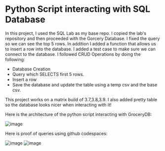 # Python Script interacting with SQL Database

In this project, I used the SQL Lab as my base repo. I copied the lab's repository and then proceeded with the Gorcery Database. I fixed the query so we can see the top 5 rows. In addition I added a function that allows us to insert a row into the database. I added a test case to make sure we can connect to the database. I followed CRUD Operations by doing the following: 

- Database Creation
- Query which SELECTS first 5 rows.
- Insert a row
- Save the database and update the table using a temp csv and the base csv.

This project works on a matrix build of 3.7,3.8,3.9. I also added pretty table so the database looks nicer when interacting with it!

Here is the architecture of the python script interacting with GroceryDB:

![image](https://github.com/nogibjj/kh509_miniproject5/assets/143521756/96079900-44e3-40a8-baca-fad5135b920b)


Here is proof of queries using github codespaces:

![image](https://github.com/nogibjj/kh509_miniproject5/assets/143521756/4d80ce28-1ca5-4a0d-8142-b42bb29d7aad)
![image](https://github.com/nogibjj/kh509_miniproject5/assets/143521756/ae647d82-e5b6-4b74-8d92-0d351a9fb766)




